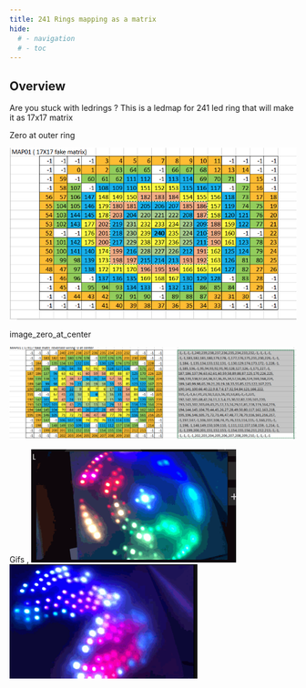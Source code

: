 ```yaml
---
title: 241 Rings mapping as a matrix
hide:
  # - navigation
  # - toc
---
```


## Overview

Are you stuck with ledrings ? This is a ledmap for 241 led ring that will make it as 17x17 matrix 

Zero at outer ring 

<img width="800" alt="image" src="../assets/images/content/Rings_zero_outer.png">

image_zero_at_center 

<img width="800" alt="image" src="../assets/images/content/image_zero_at_center.png">

Gifs ,
<img width="360" alt="image" src="../assets/images/content/June9_text_rings.gif">
<img width="330" alt="image" src="../assets/images/content/rings2.gif">


